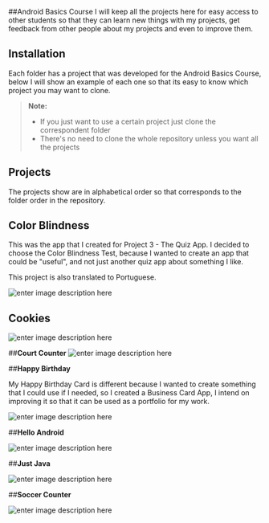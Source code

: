 ##Android Basics Course
I will keep all the projects here for easy access to other students so that they can learn new things with my projects, get feedback from other people about my projects and even to improve them.

## Installation

Each folder has a project that was developed for the Android Basics Course, below I will show an example of each one so that its easy to know which project you may want to clone.

> **Note:**
>
> - If you just want to use a certain project just clone the correspondent folder
> - There's no need to clone the whole repository unless you want all the projects

## Projects
The projects show are in alphabetical order so that corresponds to the folder order in the repository.

## **Color Blindness**

This was the app that I created for Project 3 - The Quiz App.
I decided to choose the Color Blindness Test, because I wanted to create an app that could be "useful",
and not just another quiz app about something I like.

This project is also translated to Portuguese.

![enter image description here](https://lh3.googleusercontent.com/jKqxav8vxZkJWZTQ_Ff0raVCRLD-wrl66--ukc7Qe2kuyivFdeAn8wnaOVr1R3ArF-avjLB8g19JAg=s600)

## **Cookies**

![enter image description here](https://lh3.googleusercontent.com/AO4lh0u4T7mes4X7KaG1pO_c0ucCtrjq5E4-38BP3wrI-_BJlRID6NqeOjcrcGPlOyYdCJdL2_oITA=s600 "studio64_2017-11-11_14-32-52.png")

##**Court Counter**
![enter image description here](https://lh3.googleusercontent.com/-L-BAWYRfey4/WgcM2u77AII/AAAAAAABFeo/U2fRz79BMdg-HxA4N-B7ua9kN1TeyhIQQCLcBGAs/s600/studio64_2017-11-11_14-33-24.png)

##**Happy Birthday**

My Happy Birthday Card is different because I wanted to create something that I could use if I needed,
so I created a Business Card App, I intend on improving it so that it can be used as a portfolio for my work.

![enter image description here](https://lh3.googleusercontent.com/-R3HPhhpS_fg/WgcNA8BX2LI/AAAAAAABFew/WnmEbRfR7XI06-htuc0b4XydwIWiFFp5ACLcBGAs/s600/studio64_2017-11-11_14-33-54.png)

##**Hello Android**

![enter image description here](https://lh3.googleusercontent.com/-OsQb6Rx1a5I/WgcNl0nFdOI/AAAAAAABFe8/qbRiwytFsEkU1pQvK9WKJJIG00fDmlhXQCLcBGAs/s600/studio64_2017-11-11_14-34-17.png)

##**Just Java**

![enter image description here](https://lh3.googleusercontent.com/-Fq7-LU9ULJY/WgcNvpzzCSI/AAAAAAABFfE/gD7HxZyXS4A2mSFWbWWGHdmMCuTrR52SQCLcBGAs/s600/studio64_2017-11-11_14-34-37.png)

##**Soccer Counter**

![enter image description here](https://lh3.googleusercontent.com/-35xTcx4UzSI/WgcN3E1h4QI/AAAAAAABFfQ/WcAKa1gzKmAlybpCWBuLRiAXqubU7UHigCLcBGAs/s600/studio64_2017-11-11_14-34-50.png)